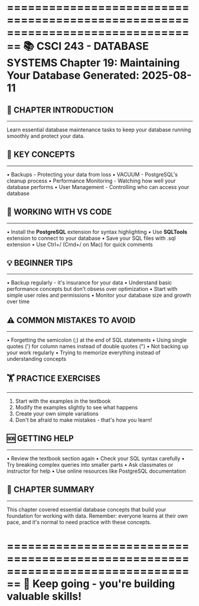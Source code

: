 ================================================================================
📚 CSCI 243 - DATABASE SYSTEMS
Chapter 19: Maintaining Your Database
Generated: 2025-08-11
================================================================================

## 🎯 CHAPTER INTRODUCTION
----------------------------------------
Learn essential database maintenance tasks to keep your database running
smoothly and protect your data.

## 🔑 KEY CONCEPTS
----------------------------------------
• Backups - Protecting your data from loss
• VACUUM - PostgreSQL's cleanup process
• Performance Monitoring - Watching how well your database performs
• User Management - Controlling who can access your database

## 🔧 WORKING WITH VS CODE
----------------------------------------
• Install the **PostgreSQL** extension for syntax highlighting
• Use **SQLTools** extension to connect to your database
• Save your SQL files with .sql extension
• Use Ctrl+/ (Cmd+/ on Mac) for quick comments

## 💡 BEGINNER TIPS
----------------------------------------
• Backup regularly - it's insurance for your data
• Understand basic performance concepts but don't obsess over optimization
• Start with simple user roles and permissions
• Monitor your database size and growth over time

## ⚠️ COMMON MISTAKES TO AVOID
----------------------------------------
• Forgetting the semicolon (;) at the end of SQL statements
• Using single quotes (') for column names instead of double quotes (")
• Not backing up your work regularly
• Trying to memorize everything instead of understanding concepts

## 🏋️ PRACTICE EXERCISES
----------------------------------------
1. Start with the examples in the textbook
2. Modify the examples slightly to see what happens
3. Create your own simple variations
4. Don't be afraid to make mistakes - that's how you learn!

## 🆘 GETTING HELP
----------------------------------------
• Review the textbook section again
• Check your SQL syntax carefully
• Try breaking complex queries into smaller parts
• Ask classmates or instructor for help
• Use online resources like PostgreSQL documentation

## 📝 CHAPTER SUMMARY
----------------------------------------
This chapter covered essential database concepts that build your foundation
for working with data. Remember: everyone learns at their own pace, and
it's normal to need practice with these concepts.

================================================================================
🎉 Keep going - you're building valuable skills!
================================================================================